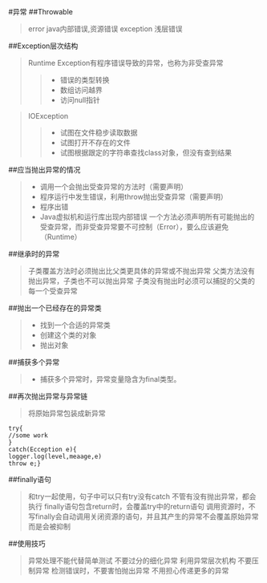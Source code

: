 #异常
##Throwable
>error java内部错误,资源错误
>exception 浅层错误

##Exception层次结构
> Runtime Exception有程序错误导致的异常，也称为非受查异常
>> + 错误的类型转换
>> + 数组访问越界
>> + 访问null指针

> IOException
>> + 试图在文件稳步读取数据
>> + 试图打开不存在的文件
>> + 试图根据跟定的字符串查找class对象，但没有查到结果

##应当抛出异常的情况
>+  调用一个会抛出受查异常的方法时（需要声明）
>+ 程序运行中发生错误，利用throw抛出受查异常（需要声明）
>+ 程序出错
>+ Java虚拟机和运行库出现内部错误
> 一个方法必须声明所有可能抛出的受查异常，而非受查异常要不可控制（Error），要么应该避免（Runtime）

##继承时的异常
> 子类覆盖方法时必须抛出比父类更具体的异常或不抛出异常
> 父类方法没有抛出异常，子类也不可以抛出异常
> 子类没有抛出时必须可以捕捉的父类的每一个受查异常

##抛出一个已经存在的异常类
>+ 找到一个合适的异常类
>+ 创建这个类的对象
>+ 抛出对象

##捕获多个异常
>+ 捕获多个异常时，异常变量隐含为final类型。

##再次抛出异常与异常链
>将原始异常包装成新异常
```
try{
//some work
}
catch(Ecception e){
logger.log(level,meaage,e)
throw e;}
```

##finally语句
> 和try一起使用，句子中可以只有try没有catch
> 不管有没有抛出异常，都会执行
> finally语句包含return时，会覆盖try中的return语句
> 调用资源时，不写finally会自动调用关闭资源的语句，并且其产生的异常不会覆盖原始异常而是会被抑制

##使用技巧
> 异常处理不能代替简单测试
> 不要过分的细化异常
> 利用异常层次机构
> 不要压制异常
> 检测错误时，不要害怕抛出异常
> 不用担心传递更多的异常

